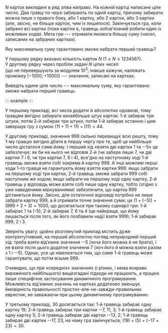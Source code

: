 $N$ карток викладені в ряд зліва направо. На кожній картці написане ціле
число. Два гравці по черзі забирають по одній картці, причому забирати
можна лише з правого боку, або 1 картку, або 2 картки, або 3 картки
(але, звісно, не більше карток, чим їх лишилося). Закінчується гра, коли
забрано всі картки (поки картки є, гравець зобов'язаний робити один із
можливих ходів). Мета гри --- отримати якомога більшу суму (чисел,
записаних на забраних картках).

Яку максимальну суму гарантовано зможе набрати перший гравець?

У першому рядку вказано кількість карток $N$
($1\leqslant N\leqslant 1234567$). У другому рядку через пробіли задані
$N$ цілих чисел (що не перевершують за модулем $10^3$; інакше кажучи,
належать проміжку $[-1000; +1000]$) --- значення, записані на картках.

Виведіть єдине ціле число --- максимальну суму, яку гарантовано зможе
набрати перший гравець.

::: example
:::

У першому прикладі, всі числа додатні й абсолютно однакові, тому гравцям
вигідно забирати якнайбільше штук карток: 1-й забирає три штуки, потім
2-й забирає три штуки, потім 1-й забирає останню і цим завершує гру з
сумою $(11+11+11)+(11)=44$.

У др*у*гому прикладі, значення 999 сильно перевищує всю решту, тому 1-му
гравцю вигідно дбати в першу чергу про те, щоб це найбільше число
дісталося саме йому. І перший хід «взяти дві картки 1 та --5» це
забезпечує: як би на нього не відповів 2-й (чи забере лише 7, чи дві
картки 7 і 6, чи три картки 7, 6 і 4), все'дно на наступному ході 1-й
гравець зможе взяти собі зокрема й картку 999. А інші можливі перші ходи
1-го гравця не гарантують йому взяття картки 999: якщо забрати на
першому ході три картки, 2-й гравець зможе забрати 999 собі наступним же
ходом; якщо забрати на першому ході одну картку, 2-й гравець у відповідь
може взяти собі лише одну картку, тобто (згідно з уже наведеними
міркуваннями) забезпечити, що картка 999 дістанеться йому. Звісно, для
остат*о*чної відповіді потрібно не лише забрати картку 999, а й отримати
точне значення суми; це $(1+(-5))+(999+2+3)=1000$, що досягається при
такому сценарії гри: 1-й забирає 1 та (-5); 2-й забирає 7, 6 та 4 (це
найкраще, що йому лишається після того, як його позбавили надії
взяти 999); 1-й забирає 999, 2 і 3.

Зверніть увагу: щойно розглянутий приклад містить дуже контрінтуїтивний,
на перший абсолютно погляд неприродний перший хід: треба взяти від'ємне
значення --5 (хоча його можна й не брати), і не взяти після цього
додатне значення 7 (хоч його й можна взяти разом з 1 і --5). Однак, усе
це нівелюється тим, що с*а*ме 1-й гравець може гарантувати, що потім
візьме 999.

Очевидно, що при «середніх» значеннях (і різних, і нема яскраво
вираженого найбільшого) вищезгадані підходи не працюють, а працює лише
специфічне застосування динамічного програмування. Можливість від'ємних
значень на картках додатково зменшує ймовірність правильності
простих-але-не-завжди-правильних евристик, не заважаючи при цьому
динамічному програмуванню.

У третьому прикладі, 30 досягається так: 1-й гравець забирає одну картку
19; 2-й гравець забирає три картки --7, 11, 3; 1-й гравець забирає одну
картку 5; 2-й гравець забирає дві картки --13, 2; 1-й гравець забирає
дві картки --17, 23, на чому гра закінчується; $(19)+(5)+(-17+23)=30$.
